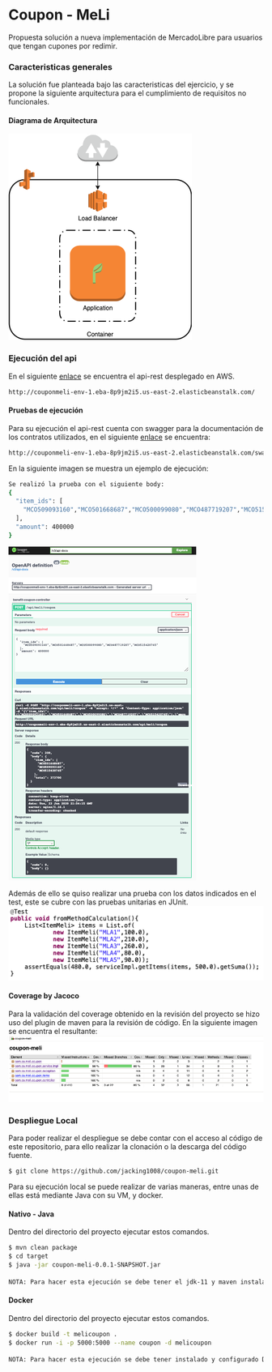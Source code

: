# Coupon - MeLi
Propuesta solución a nueva implementación de MercadoLibre para usuarios que tengan cupones por redimir.

### Caracteristicas generales
La solución fue planteada bajo las caracteristicas del ejercicio, y se propone la siguiente arquitectura para el cumplimiento de requisitos no funcionales.
#### Diagrama de Arquitectura
![](assets/basic_arch.png)

### Ejecución del api
En el siguiente [enlace](http://couponmeli-env-1.eba-8p9jm2i5.us-east-2.elasticbeanstalk.com/) se encuentra el api-rest desplegado en AWS.
```sh
http://couponmeli-env-1.eba-8p9jm2i5.us-east-2.elasticbeanstalk.com/
```
#### Pruebas de ejecución
Para su ejecución el api-rest cuenta con swagger para la documentación de los contratos utilizados, en el siguiente [enlace](http://couponmeli-env-1.eba-8p9jm2i5.us-east-2.elasticbeanstalk.com/swagger-ui.html) se encuentra:
```sh
http://couponmeli-env-1.eba-8p9jm2i5.us-east-2.elasticbeanstalk.com/swagger-ui.html
```
En la siguiente imagen se muestra un ejemplo de ejecución:

```sh
Se realizó la prueba con el siguiente body:
{
  "item_ids": [
    "MCO509093160","MCO501668687","MCO500099080","MCO487719207","MCO515420765"
  ],
  "amount": 400000
}
```
![](assets/swagger_prueba.png)

Además de ello se quiso realizar una prueba con los datos indicados en el test, este se cubre con las pruebas unitarias en JUnit.
<br/>
![](assets/test_prueba.png)

#### Coverage by Jacoco
Para la validación del coverage obtenido en la revisión del proyecto se hizo uso del plugin de maven para la revisión de código. En la siguiente imagen se encuentra el resultante:
<br/>
![](assets/coverage.png)

### Despliegue Local
Para poder realizar el despliegue se debe contar con el acceso al código de este repositorio, para ello realizar la clonación o la descarga del código fuente.
```sh
$ git clone https://github.com/jacking1008/coupon-meli.git
```
Para su ejecución local se puede realizar de varias maneras, entre unas de ellas está mediante Java con su VM, y docker.
#### Nativo - Java
Dentro del directorio del proyecto ejecutar estos comandos.
```sh
$ mvn clean package
$ cd target
$ java -jar coupon-meli-0.0.1-SNAPSHOT.jar

NOTA: Para hacer esta ejecución se debe tener el jdk-11 y maven instalado, además de ello tener configurado sus variables de entorno.
```
#### Docker
Dentro del directorio del proyecto ejecutar estos comandos.
```sh
$ docker build -t melicoupon .
$ docker run -i -p 5000:5000 --name coupon -d melicoupon

NOTA: Para hacer esta ejecución se debe tener instalado y configurado Docker.
```